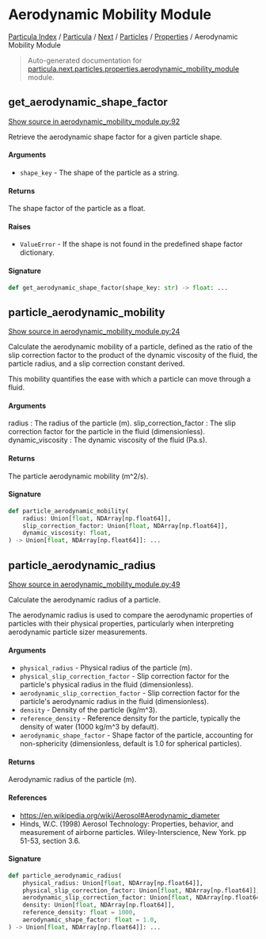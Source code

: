 # Aerodynamic Mobility Module

[Particula Index](../../../../README.md#particula-index) / [Particula](../../../index.md#particula) / [Next](../../index.md#next) / [Particles](../index.md#particles) / [Properties](./index.md#properties) / Aerodynamic Mobility Module

> Auto-generated documentation for [particula.next.particles.properties.aerodynamic_mobility_module](https://github.com/Gorkowski/particula/blob/main/particula/next/particles/properties/aerodynamic_mobility_module.py) module.

## get_aerodynamic_shape_factor

[Show source in aerodynamic_mobility_module.py:92](https://github.com/Gorkowski/particula/blob/main/particula/next/particles/properties/aerodynamic_mobility_module.py#L92)

Retrieve the aerodynamic shape factor for a given particle shape.

#### Arguments

- `shape_key` - The shape of the particle as a string.

#### Returns

The shape factor of the particle as a float.

#### Raises

- `ValueError` - If the shape is not found in the predefined shape
factor dictionary.

#### Signature

```python
def get_aerodynamic_shape_factor(shape_key: str) -> float: ...
```



## particle_aerodynamic_mobility

[Show source in aerodynamic_mobility_module.py:24](https://github.com/Gorkowski/particula/blob/main/particula/next/particles/properties/aerodynamic_mobility_module.py#L24)

Calculate the aerodynamic mobility of a particle, defined as the ratio
of the slip correction factor to the product of the dynamic viscosity of
the fluid, the particle radius, and a slip correction constant derived.

This mobility quantifies the ease with which a particle can move through
a fluid.

#### Arguments

radius : The radius of the particle (m).
slip_correction_factor : The slip correction factor for the particle
    in the fluid (dimensionless).
dynamic_viscosity : The dynamic viscosity of the fluid (Pa.s).

#### Returns

The particle aerodynamic mobility (m^2/s).

#### Signature

```python
def particle_aerodynamic_mobility(
    radius: Union[float, NDArray[np.float64]],
    slip_correction_factor: Union[float, NDArray[np.float64]],
    dynamic_viscosity: float,
) -> Union[float, NDArray[np.float64]]: ...
```



## particle_aerodynamic_radius

[Show source in aerodynamic_mobility_module.py:49](https://github.com/Gorkowski/particula/blob/main/particula/next/particles/properties/aerodynamic_mobility_module.py#L49)

Calculate the aerodynamic radius of a particle.

The aerodynamic radius is used to compare the aerodynamic properties of
particles with their physical properties, particularly when interpreting
aerodynamic particle sizer measurements.

#### Arguments

- `physical_radius` - Physical radius of the particle (m).
- `physical_slip_correction_factor` - Slip correction factor for the
    particle's physical radius in the fluid (dimensionless).
- `aerodynamic_slip_correction_factor` - Slip correction factor for the
    particle's aerodynamic radius in the fluid (dimensionless).
- `density` - Density of the particle (kg/m^3).
- `reference_density` - Reference density for the particle, typically the
    density of water (1000 kg/m^3 by default).
- `aerodynamic_shape_factor` - Shape factor of the particle, accounting for
    non-sphericity (dimensionless, default is 1.0 for spherical
    particles).

#### Returns

Aerodynamic radius of the particle (m).

#### References

- https://en.wikipedia.org/wiki/Aerosol#Aerodynamic_diameter
- Hinds, W.C. (1998) Aerosol Technology: Properties, behavior, and
    measurement of airborne particles. Wiley-Interscience, New York.
    pp 51-53, section 3.6.

#### Signature

```python
def particle_aerodynamic_radius(
    physical_radius: Union[float, NDArray[np.float64]],
    physical_slip_correction_factor: Union[float, NDArray[np.float64]],
    aerodynamic_slip_correction_factor: Union[float, NDArray[np.float64]],
    density: Union[float, NDArray[np.float64]],
    reference_density: float = 1000,
    aerodynamic_shape_factor: float = 1.0,
) -> Union[float, NDArray[np.float64]]: ...
```

